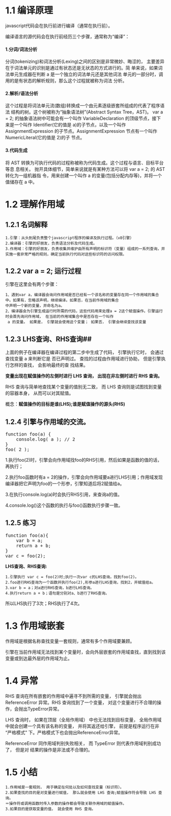 # 1.1 编译原理 #
javascript代码会在执行前进行编译（通常在执行前）。

编译语言的源代码会在执行前经历三个步骤，通常称为“编译”：

#### 1.分词/词法分析
分词(tokenizing)和词法分析(Lexing)之间的区别是非常微妙、晦涩的， 主要差异在于词法单元的识别是通过有状态还是无状态的方式进行的。简 单来说，如果词法单元生成器在判断 a 是一个独立的词法单元还是其他词法 单元的一部分时，调用的是有状态的解析规则，那么这个过程就被称为词法 分析。

#### 2.解析/语法分析
这个过程是将词法单元流(数组)转换成一个由元素逐级嵌套所组成的代表了程序语法 结构的树。这个树被称为“抽象语法树”(Abstract Syntax Tree，AST)。
var a = 2; 的抽象语法树中可能会有一个叫作 VariableDeclaration 的顶级节点，接下 来是一个叫作 Identifier(它的值是 a)的子节点，以及一个叫作 AssignmentExpression 的子节点。AssignmentExpression 节点有一个叫作 NumericLiteral(它的值是 2)的子 节点。
#### 3.代码生成
将 AST 转换为可执行代码的过程称被称为代码生成。这个过程与语言、目标平台等息 息相关。
抛开具体细节，简单来说就是有某种方法可以将 var a = 2; 的 AST 转化为一组机器指 令，用来创建一个叫作 a 的变量(包括分配内存等)，并将一个值储存在 a 中。

# 1.2 理解作用域 #
## 1.2.1 名词解释 ##

	1.引擎：从头到尾负责整个javascript程序的编译及执行过程。（v8引擎）
	2.编译器：引擎的好朋友，负责语法分析及代码生成。
	3.作用域：引擎的好朋友，负责收集并维护由所有声明的标识符（变量）组成的一系列查询，并实施一套非常严格的规则，确定当前执行代码对这些标识符的访问权限。
## 1.2.2 var a = 2; 运行过程 ##
引擎在这里会有两个步骤：

	1、遇到var a，编译器会询问作用域是否已经有一个该名称的变量存在同一个作用域的集合中。如果有，忽略该声明，继续编译。如果否，在当前作用域的集合
	中声明一个新的变量，并命名为a。
	2、编译器会为引擎生成运行时所需的代码，这些代码用来处理a = 2这个赋值操作。引擎运行时会首先询问作用域， 在当前的作用域集合中是否存在一个叫作
	 a 的变量。 如果是， 引擎就会使用这个变量； 如果否， 引擎会继续查找该变量
## 1.2.3 LHS查询、RHS查询##
上面的例子在编译器在编译过程的第二步中生成了代码， 引擎执行它时， 会通过查找变量 a 来判断它是
否已声明过。 查找的过程由作用域进行协助， 但是引擎执行怎样的查找， 会影响最终的查
找结果。

**变量出现在赋值操作的左侧时进行 LHS 查询， 出现在非左侧时进行 RHS 查询。**

RHS 查询与简单地查找某个变量的值别无二致， 而 LHS 查询则是试图找到变量的容器本身， 从而可以对其赋值。

概念：**赋值操作的目标是谁(LHS);谁是赋值操作的源头(RHS)**
## 1.2.4 引擎与作用域的交流。 ##
<pre>
function foo(a) {
	console.log( a ); // 2
} 
foo( 2 );
</pre>
1.执行foo(2)时，引擎会向作用域找foo的RHS引用，然后如果是函数的值的话，再执行；

2.执行foo函数时有a = 2的操作，引擎会向作用域要a进行LHS引用；作用域发现编译器把它声明为foo的一个形参，引擎知道后将2赋值给a。

3.在执行console.log(a)时会执行RHS引用，来查询a的值。

4.console.log()这个函数的执行与foo()函数执行步骤一致。
## 1.2.5 练习 ##
<pre>
function foo(a){
	var b = a;
	return a + b;
}
var c = foo(2);
</pre>
**LHS查询、RHS查询:**
	
	1.引擎执行 var c = foo(2)时;执行一次var c的LHS查询，找到foo(2)。
	2.foo进行RHS查询为一个函数并执行foo(2),形参a进行LHS查询，找到2，并赋值给a。
	3.var b = a；对a进行RHS查询，b进行LHS查询。
	4.执行return a + b；语句是分别对a、b进行了RHS查询。
所以LHS执行了3次；RHS执行了4次。
# 1.3 作用域嵌套 #
作用域是根据名称查找变量一套规则，通常有多个作用域要兼顾。

引擎在当前作用域无法找到某个变量时，会向外层嵌套的作用域查找，直到找到该变量或到达最外层的作用域为止。
# 1.4 异常 #
RHS 查询在所有嵌套的作用域中遍寻不到所需的变量， 引擎就会抛出 ReferenceError
异常。RHS 查询找到了一个变量， 对这个变量进行不合理的操作，会抛出TypeError异常。

LHS 查询时， 如果在顶层（全局作用域） 中也无法找到目标变量，
全局作用域中就会创建一个具有该名称的变量， 并将其返还给引擎， 前提是程序运行在非
“严格模式” 下。严格模式下也会抛出ReferenceError异常。

ReferenceError 同作用域判别失败相关， 而 TypeError 则代表作用域判别成功了， 但是对
结果的操作是非法或不合理的。
# 1.5 小结 #
	1.作用域是一套规则， 用于确定在何处以及如何查找变量（标识符）。
	2.如果查找的目的是对变量进行赋值， 那么就会使用 LHS 查询;赋值操作符会导致 LHS 查询。 
	＝操作符或调用函数时传入参数的操作都会导致关联作用域的赋值操作。
	3.如果目的是获取变量的值， 就会使用 RHS 查询。